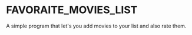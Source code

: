 # FAVORAITE_MOVIES_LIST

A simple program that let's you add movies to your list and also rate them.
